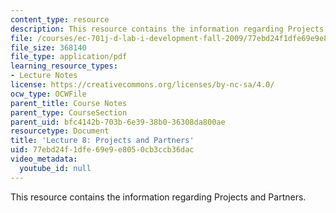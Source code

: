 ```yaml
---
content_type: resource
description: This resource contains the information regarding Projects and Partners.
file: /courses/ec-701j-d-lab-i-development-fall-2009/77ebd24f1dfe69e9e8050cb3ccb36dac_MITEC_701JF09_lec08_nb.pdf
file_size: 368140
file_type: application/pdf
learning_resource_types:
- Lecture Notes
license: https://creativecommons.org/licenses/by-nc-sa/4.0/
ocw_type: OCWFile
parent_title: Course Notes
parent_type: CourseSection
parent_uid: bfc4142b-703b-6e39-38b0-36308da800ae
resourcetype: Document
title: 'Lecture 8: Projects and Partners'
uid: 77ebd24f-1dfe-69e9-e805-0cb3ccb36dac
video_metadata:
  youtube_id: null
---
```

This resource contains the information regarding Projects and Partners.